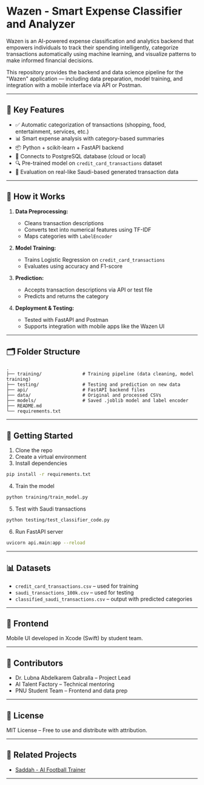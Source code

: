 
# Wazen - Smart Expense Classifier and Analyzer

Wazen is an AI-powered expense classification and analytics backend that empowers individuals to track their spending intelligently, categorize transactions automatically using machine learning, and visualize patterns to make informed financial decisions.

This repository provides the backend and data science pipeline for the "Wazen" application — including data preparation, model training, and integration with a mobile interface via API or Postman.

---

## 🌟 Key Features

- ✅ Automatic categorization of transactions (shopping, food, entertainment, services, etc.)
- 📊 Smart expense analysis with category-based summaries
- 📦 Python + scikit-learn + FastAPI backend
- 🔌 Connects to PostgreSQL database (cloud or local)
- 🔍 Pre-trained model on `credit_card_transactions` dataset
- 🧪 Evaluation on real-like Saudi-based generated transaction data

---

## 🧠 How it Works

1. **Data Preprocessing:**
   - Cleans transaction descriptions
   - Converts text into numerical features using TF-IDF
   - Maps categories with `LabelEncoder`

2. **Model Training:**
   - Trains Logistic Regression on `credit_card_transactions`
   - Evaluates using accuracy and F1-score

3. **Prediction:**
   - Accepts transaction descriptions via API or test file
   - Predicts and returns the category

4. **Deployment & Testing:**
   - Tested with FastAPI and Postman
   - Supports integration with mobile apps like the Wazen UI

---

## 🗂️ Folder Structure

```
.
├── training/               # Training pipeline (data cleaning, model training)
├── testing/                # Testing and prediction on new data
├── api/                    # FastAPI backend files
├── data/                   # Original and processed CSVs
├── models/                 # Saved .joblib model and label encoder
├── README.md
└── requirements.txt
```

---

## 🚀 Getting Started

1. Clone the repo
2. Create a virtual environment
3. Install dependencies

```bash
pip install -r requirements.txt
```

4. Train the model

```bash
python training/train_model.py
```

5. Test with Saudi transactions

```bash
python testing/test_classifier_code.py
```

6. Run FastAPI server

```bash
uvicorn api.main:app --reload
```

---

## 📊 Datasets

- `credit_card_transactions.csv` – used for training
- `saudi_transactions_100k.csv` – used for testing
- `classified_saudi_transactions.csv` – output with predicted categories

---

## 📱 Frontend

Mobile UI developed in Xcode (Swift) by student team.

---

## 🤝 Contributors

- Dr. Lubna Abdelkarem Gabralla – Project Lead
- AI Talent Factory – Technical mentoring
- PNU Student Team – Frontend and data prep

---

## 📎 License

MIT License – Free to use and distribute with attribution.

---

## 📌 Related Projects

- [Saddah - AI Football Trainer](https://github.com/aitalentfactory/Saddahfile)

---

